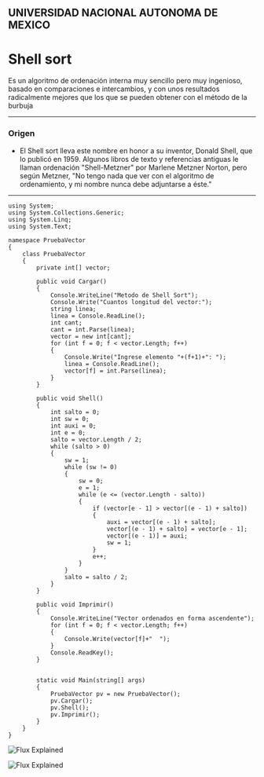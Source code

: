 ## UNIVERSIDAD NACIONAL AUTONOMA DE MEXICO

# Shell sort
Es un algoritmo de ordenación interna muy sencillo pero muy ingenioso, basado en comparaciones e intercambios, y con unos resultados radicalmente mejores que los que se pueden obtener con el método de la burbuja

---

### Origen

- El Shell sort lleva este nombre en honor a su inventor, Donald Shell, que lo publicó en 1959. Algunos libros de texto y referencias antiguas le llaman ordenación "Shell-Metzner" por Marlene Metzner Norton, pero según Metzner, "No tengo nada que ver con el algoritmo de ordenamiento, y mi nombre nunca debe adjuntarse a éste."
---
```
using System;
using System.Collections.Generic;
using System.Linq;
using System.Text;

namespace PruebaVector
{
    class PruebaVector
    {
        private int[] vector;

        public void Cargar()
        {
            Console.WriteLine("Metodo de Shell Sort");
            Console.Write("Cuantos longitud del vector:");
            string linea;
            linea = Console.ReadLine();
            int cant;
            cant = int.Parse(linea);
            vector = new int[cant];
            for (int f = 0; f < vector.Length; f++)
            {
                Console.Write("Ingrese elemento "+(f+1)+": ");
                linea = Console.ReadLine();
                vector[f] = int.Parse(linea);
            }
        }

        public void Shell()
        {
            int salto = 0;
            int sw = 0;
            int auxi = 0;
            int e = 0;
            salto = vector.Length / 2;
            while (salto > 0)
            {
                sw = 1;
                while (sw != 0)
                {
                    sw = 0;
                    e = 1;
                    while (e <= (vector.Length - salto))
                    {
                        if (vector[e - 1] > vector[(e - 1) + salto])
                        {
                            auxi = vector[(e - 1) + salto];
                            vector[(e - 1) + salto] = vector[e - 1];
                            vector[(e - 1)] = auxi;
                            sw = 1;
                        }
                        e++;
                    }
                }
                salto = salto / 2;
            }
        }

        public void Imprimir()
        {
            Console.WriteLine("Vector ordenados en forma ascendente");
            for (int f = 0; f < vector.Length; f++)
            {
                Console.Write(vector[f]+"  ");
            }
            Console.ReadKey();
        }


        static void Main(string[] args)
        {
            PruebaVector pv = new PruebaVector();
            pv.Cargar();
            pv.Shell();
            pv.Imprimir();
        }
    }
}

```

![Flux Explained](https://facebook.github.io/flux/img/flux-simple-f8-diagram-explained-1300w.png)

![Flux Explained](http://3.bp.blogspot.com/-Bym35WE6rRI/UeYFMF7KnfI/AAAAAAAABVU/lm2hdpCvj4U/s1600/metodo+de+ordenamiento+shell+sort+en+c%23.png)
